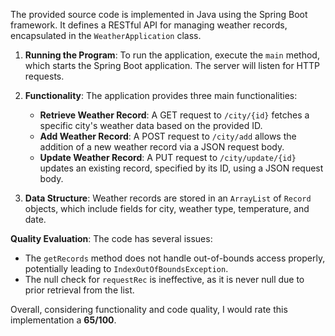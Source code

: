 The provided source code is implemented in Java using the Spring Boot framework. It defines a RESTful API for managing weather records, encapsulated in the `WeatherApplication` class. 

1. **Running the Program**: To run the application, execute the `main` method, which starts the Spring Boot application. The server will listen for HTTP requests.

2. **Functionality**: The application provides three main functionalities:
   - **Retrieve Weather Record**: A GET request to `/city/{id}` fetches a specific city's weather data based on the provided ID.
   - **Add Weather Record**: A POST request to `/city/add` allows the addition of a new weather record via a JSON request body.
   - **Update Weather Record**: A PUT request to `/city/update/{id}` updates an existing record, specified by its ID, using a JSON request body.

3. **Data Structure**: Weather records are stored in an `ArrayList` of `Record` objects, which include fields for city, weather type, temperature, and date.

**Quality Evaluation**: The code has several issues:
- The `getRecords` method does not handle out-of-bounds access properly, potentially leading to `IndexOutOfBoundsException`.
- The null check for `requestRec` is ineffective, as it is never null due to prior retrieval from the list.

Overall, considering functionality and code quality, I would rate this implementation a **65/100**.
